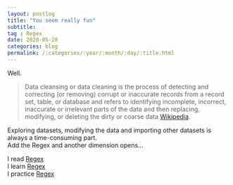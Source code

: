 ```yaml
---
layout: postlog
title: "You seem really fun"
subtitle:
tag : Regex
date: 2020-05-20
categories: blog
permalink: /:categories/:year/:month/:day/:title.html
---
```


Well. 
> Data cleansing or data cleaning is the process of detecting and correcting (or removing) corrupt or inaccurate records from a record set, table, or database and refers to identifying incomplete, incorrect, inaccurate or irrelevant parts of the data and then replacing, modifying, or deleting the dirty or coarse data [Wikipedia](https://en.wikipedia.org/wiki/Data_cleansing).

Exploring datasets, modifying the data and importing other datasets is always a time-consuming part.   
Add the Regex and another dimension opens...  

I read [Regex](https://blog.usejournal.com/regular-expressions-a-complete-beginners-tutorial-c7327b9fd8eb)   
I learn [Regex](https://github.com/ziishaned/learn-regex/blob/master/translations/README-fr.md)   
I practice [Regex](https://regex101.com/#python)   




